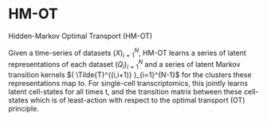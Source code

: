 # HM-OT
Hidden-Markov Optimal Transport (HM-OT)

Given a time-series of datasets $( X )_{i=1}^{N}$, HM-OT learns a series of latent representations of each dataset $( Q_{i} )_{i=1}^{N}$ and a series of latent Markov transition kernels $( \Tilde{T}^{(i,i+1)} )_{i=1}^{N-1}$ for the clusters these representations map to. For single-cell transcriptomics, this jointly learns latent cell-states for all times t, and the transition matrix between these cell-states which is of least-action with respect to the optimal transport (OT) principle.
